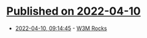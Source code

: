 # [Published on 2022-04-10](index.md)

* [2022-04-10, 09:14:45](https://news.ycombinator.com/item?id=30975532) - [W3M Rocks](http://w3m.rocks/)
